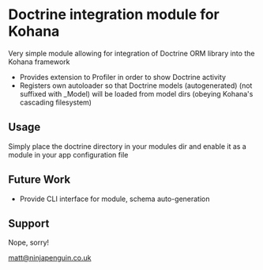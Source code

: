 Doctrine integration module for Kohana
======================================

Very simple module allowing for integration of Doctrine ORM library into the Kohana framework

 + Provides extension to Profiler in order to show Doctrine activity
 + Registers own autoloader so that Doctrine models (autogenerated) (not suffixed with _Model) will be loaded from model dirs (obeying Kohana's cascading filesystem)
 
Usage
-----

Simply place the doctrine directory in your modules dir and enable it as a module in your app configuration file

Future Work
-----------

 + Provide CLI interface for module, schema auto-generation 
 
Support
-------

Nope, sorry!

matt@ninjapenguin.co.uk